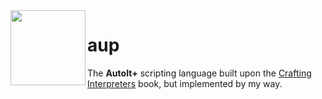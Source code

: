 <img align="left" src="https://github.com/wy3/aup/blob/master/aup.png?raw=true" width="120px">

# aup
The **AutoIt+** scripting language built upon the [Crafting Interpreters](http://www.craftinginterpreters.com/contents.html) book, but implemented by my way.
